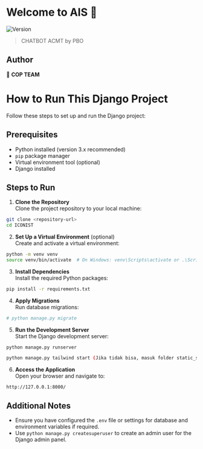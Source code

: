 # Welcome to AIS 👋
![Version](https://img.shields.io/badge/version-0.1-blue.svg?cacheSeconds=2592000)

> CHATBOT ACMT by PBO

## Author

👤 **COP TEAM**


# How to Run This Django Project

Follow these steps to set up and run the Django project:

## Prerequisites

- Python installed (version 3.x recommended)
- `pip` package manager
- Virtual environment tool (optional)
- Django installed

## Steps to Run

1. **Clone the Repository**  
   Clone the project repository to your local machine:

```bash
git clone <repository-url>
cd ICONIST
```

2. **Set Up a Virtual Environment** (optional)  
   Create and activate a virtual environment:

```bash
python -m venv venv
source venv/bin/activate  # On Windows: venv\Scripts\activate or .\Scripts\activate
```

3. **Install Dependencies**  
   Install the required Python packages:

```bash
pip install -r requirements.txt
```

4. **Apply Migrations**  
   Run database migrations:

```bash
# python manage.py migrate
```

5. **Run the Development Server**  
   Start the Django development server:

```bash
python manage.py runserver
```

```bash
python manage.py tailwind start (Jika tidak bisa, masuk folder static_src lalu run command ini)
```

6. **Access the Application**  
   Open your browser and navigate to:

```
http://127.0.0.1:8000/
```

## Additional Notes

- Ensure you have configured the `.env` file or settings for database and environment variables if required.
- Use `python manage.py createsuperuser` to create an admin user for the Django admin panel.
